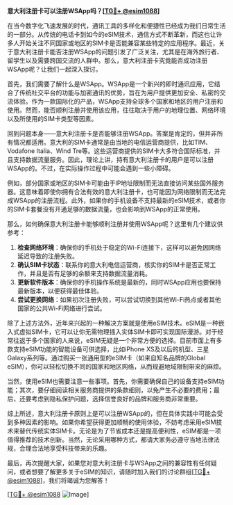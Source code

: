 **意大利注册卡可以注册WSApp吗？[[TG💪+ @esim1088](https://t.me/s/esim1088)]**

在当今数字化飞速发展的时代，通讯工具的多样化和便捷性已经成为我们日常生活的一部分。从传统的电话卡到如今的eSIM技术，通信方式不断革新，而这也让许多人开始关注不同国家或地区的SIM卡是否能兼容某些特定的应用程序。最近，关于意大利注册卡能否注册WSApp的问题引发了广泛关注，尤其是在海外旅行者、留学生以及需要跨国交流的人群中。那么，意大利注册卡究竟能否成功注册WSApp呢？让我们一起深入探讨。

首先，我们需要了解什么是WSApp。WSApp是一个新兴的即时通讯应用，它结合了传统社交平台的功能与加密通讯的优势，旨在为用户提供更加安全、私密的交流体验。作为一款国际化的产品，WSApp支持全球多个国家和地区的用户注册和使用。然而，能否顺利注册并使用该应用，往往取决于用户的地理位置、网络环境以及所使用的SIM卡类型等因素。

回到问题本身——意大利注册卡是否能够注册WSApp。答案是肯定的，但并非所有情况都适用。意大利的SIM卡通常是由当地的电信运营商提供，比如TIM、Vodafone Italia、Wind Tre等。这些运营商提供的SIM卡大多符合国际标准，并且支持数据流量服务。因此，理论上讲，持有意大利注册卡的用户是可以注册WSApp的。不过，在实际操作过程中可能会遇到一些小障碍。

例如，部分国家或地区的SIM卡可能由于IP地址限制而无法直接访问某些国外服务器。这意味着即使你拥有合法有效的意大利注册卡，也可能因为网络限制而无法完成WSApp的注册流程。此外，如果你的手机设备不支持最新的eSIM技术，或者你的SIM卡套餐没有开通足够的数据流量，也会影响到WSApp的正常使用。

那么，如何确保意大利注册卡能够顺利注册并使用WSApp呢？这里有几个建议供参考：

1. **检查网络环境**：确保你的手机处于稳定的Wi-Fi连接下，这样可以避免因网络延迟导致的注册失败。
2. **确认SIM卡状态**：联系你的意大利电信运营商，核实你的SIM卡是否正常工作，并且是否有足够的余额来支持数据流量消耗。
3. **更新软件版本**：确保你的手机操作系统是最新的，同时WSApp应用也要保持最新版本，以便获得最佳体验。
4. **尝试更换网络**：如果初次注册失败，可以尝试切换到其他Wi-Fi热点或者其他国家的公共Wi-Fi网络进行尝试。

除了上述方法外，近年来兴起的一种解决方案就是使用eSIM技术。eSIM是一种嵌入式虚拟SIM卡，它可以让你无需物理插入实体SIM卡即可实现国际漫游。对于经常往返于多个国家的人来说，eSIM无疑是一个非常方便的选择。目前市面上有多款支持eSIM功能的智能设备可供选择，比如iPhone XS及以后的机型、三星Galaxy系列等。通过购买一张通用型的eSIM卡（如来自知名品牌的Global eSIM），你可以轻松切换不同的国家和地区网络，从而规避地域限制带来的麻烦。

当然，使用eSIM也需要注意一些事项。首先，你需要确保自己的设备支持eSIM功能；其次，要仔细阅读相关服务商提供的条款细则，以免产生不必要的费用；最后，还要考虑到隐私保护问题，选择信誉良好的品牌和服务商非常重要。

综上所述，意大利注册卡原则上是可以注册WSApp的，但在具体实践中可能会受到多种因素的影响。如果你希望获得更加顺畅的使用体验，不妨考虑采用eSIM技术来替代传统实体SIM卡。无论是为了节省成本还是提高便利性，eSIM都是一项值得推荐的技术创新。当然，无论采用哪种方式，都请大家务必遵守当地法律法规，合理合法地享受科技带来的乐趣。

最后，再次提醒大家，如果您对意大利注册卡与WSApp之间的兼容性有任何疑问，或者想要了解更多关于eSIM的知识，请随时加入我们的讨论群组[[TG💪+ @esim1088](https://t.me/s/esim1088)]，我们将竭诚为您解答！  

[[TG💪+ @esim1088](https://t.me/s/esim1088) ![Image](https://i.postimg.cc/4NQfJmqS/Snipaste-2025-05-13-00-14-12.png)]